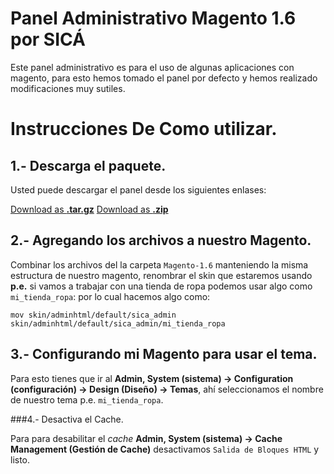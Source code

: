 Panel Administrativo Magento 1.6 por SICÁ
==========================================================================================

Este panel administrativo es para el uso de algunas aplicaciones con magento, para esto hemos tomado el panel por defecto y hemos realizado modificaciones muy sutiles.

Instrucciones De Como utilizar.
================================================================================

1.- Descarga el paquete.
---------------------------------------------------------------------------------

Usted puede descargar el panel desde los siguientes enlases:

<a href="https://github.com/mundoSICA/Magento-1.6.x-Skin-para-Administracion-SICA/tarball/master" class="button icon arrowdown">Download as <b>.tar.gz</b></a>
<a href="https://github.com/mundoSICA/Magento-1.6.x-Skin-para-Administracion-SICA/zipball/master" class="button icon arrowdown">Download as <b>.zip</b></a>

2.- Agregando los archivos a nuestro Magento.
---------------------------------------------------------------------------------

Combinar los archivos del la carpeta `Magento-1.6` manteniendo la misma estructura de nuestro magento, renombrar el skin que estaremos usando **p.e.** si vamos a trabajar con una tienda de ropa podemos usar algo como `mi_tienda_ropa`: por lo cual hacemos algo como:
	
	mov skin/adminhtml/default/sica_admin skin/adminhtml/default/sica_admin/mi_tienda_ropa

3.- Configurando mi Magento para usar el tema.
---------------------------------------------------------------------------------

Para esto tienes que ir al **Admin, System (sistema) -> Configuration (configuración) -> Design (Diseño) -> Temas**, ahí seleccionamos el nombre de nuestro tema p.e. `mi_tienda_ropa`.

###4.- Desactiva el Cache.

Para para desabilitar el _cache_ **Admin, System (sistema) -> Cache Management (Gestión de Cache)** desactivamos `Salida de Bloques HTML` y listo.
